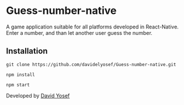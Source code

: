 # Guess-number-native

A game application suitable for all platforms developed in React-Native.
Enter a number, and than let another user guess the number.

## Installation
```
git clone https://github.com/davidelyosef/Guess-number-native.git
```

```
npm install
```

```
npm start
```

Developed by <a href="https://david-yosef.web.app/">David Yosef</a>